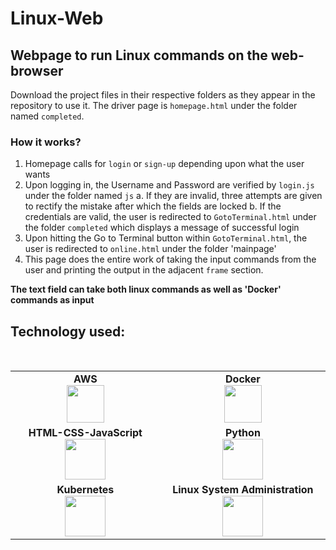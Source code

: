 # Linux-Web

## Webpage to run Linux commands on the web-browser
 
 Download the project files in their respective folders as they appear in the repository to use it. 
 The driver page is `homepage.html` under the folder named `completed`.
 
 ### How it works?
 1. Homepage calls for `login` or `sign-up` depending upon what the user wants
 2. Upon logging in, the Username and Password are verified by `login.js` under the folder named `js` 
      a. If they are invalid, three attempts are given to rectify the mistake after which the fields are locked
      b. If the credentials are valid, the user is redirected to `GotoTerminal.html` under the folder `completed` which displays a message of successful login
 3. Upon hitting the Go to Terminal button within `GotoTerminal.html`, the user is redirected to `online.html` under the folder 'mainpage' 
 4. This page does the entire work of taking the input commands from the user and printing the output in the adjacent `frame` section.
 
 **The text field can take both linux commands as well as 'Docker' commands as input**
 
 ## Technology used:

<br>
<table>
<tbody>
 <tr>

<td align="center" width="20%">
<span><b><center>AWS</center></b></span> 
<img height=60px src="https://encrypted-tbn0.gstatic.com/images?q=tbn%3AANd9GcQV9AyEyvrlIJLOfbxFLfOr03Qy5gRL0txWMQ&usqp=CAU"> 
</td>
<td align="center" width="20%">
<span><b><center>Docker</center></b></span> 
<img height=60px src="https://encrypted-tbn0.gstatic.com/images?q=tbn%3AANd9GcTApU_6Eg4oWx3NMhLifHmNEkxjeMxfd3oGUA&usqp=CAU"> 
</td>
</tr>

<tr>

<td align="center" width="20%">
<span><b><center>HTML-CSS-JavaScript</center></b></span>
<img height=65px src="https://python6701.s3.ap-south-1.amazonaws.com/12345.PNG"> 
</td>
<td align="center" width="20%">
<span><b><center>Python</center></b></span> 
<img height=65px src="https://www.python.org/static/community_logos/python-logo.png"> 
</td>
</tr>

<tr>
<td align="center" width="20%">
<span><b><center>Kubernetes</center></b></span> 
<img height=65px src="https://d15shllkswkct0.cloudfront.net/wp-content/blogs.dir/1/files/2019/05/Kubernetes_New.png"> 
</td>

<td align="center" width="20%">
<span><b><center>Linux System Administration</center></b></span> 
<img height=65px src="https://upload.wikimedia.org/wikipedia/commons/a/af/Tux.png"> 
</td>


</tr>

</tbody>
</table>
